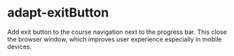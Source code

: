 # adapt-exitButton
Add exit button to the course navigation next to the progress bar. This close the browser window, which improves user experience especially in mobile devices.
